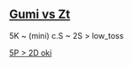 ## [Gumi vs Zt](https://www.youtube.com/watch?v=aEDiW0MJdJc&)


5K ~ (mini) c.S ~ 2S > low_toss


[5P > 2D oki](https://youtu.be/aEDiW0MJdJc?t=514)

